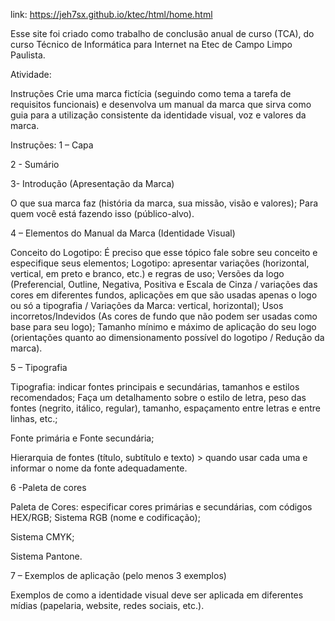 link: https://jeh7sx.github.io/ktec/html/home.html

Esse site foi criado como trabalho de conclusão anual de curso (TCA), do curso Técnico de Informática para Internet na Etec de Campo Limpo Paulista.

Atividade:

Instruções
Crie uma marca fictícia (seguindo como tema a tarefa de requisitos funcionais) e desenvolva um manual da marca que sirva como guia para a utilização consistente da identidade visual, voz e valores da marca.

Instruções:
1 – Capa

2 - Sumário 

3- Introdução (Apresentação da Marca)

O que sua marca faz (história da marca, sua missão, visão e valores);
Para quem você está fazendo isso (público-alvo).

4 – Elementos do Manual da Marca (Identidade Visual)

Conceito do Logotipo: É preciso que esse tópico fale sobre seu conceito e especifique seus elementos;
Logotipo: apresentar variações (horizontal, vertical, em preto e branco, etc.) e regras de uso;
Versões da logo (Preferencial, Outline, Negativa, Positiva e Escala de Cinza / variações das cores em diferentes fundos, aplicações em que são usadas apenas o logo ou só a tipografia / Variações da Marca: vertical, horizontal);
Usos incorretos/Indevidos (As cores de fundo que não podem ser usadas como base para seu logo); 
Tamanho mínimo e máximo de aplicação do seu logo (orientações quanto ao dimensionamento possível do logotipo / Redução da marca). 

5 – Tipografia 

Tipografia: indicar fontes principais e secundárias, tamanhos e estilos recomendados;
Faça um detalhamento sobre o estilo de letra, peso das fontes (negrito, itálico, regular), tamanho, espaçamento entre letras e entre linhas, etc.;

Fonte primária e Fonte secundária;

Hierarquia de fontes (título, subtítulo e texto) > quando usar cada uma e informar o nome da fonte adequadamente. 

6 -Paleta de cores  

Paleta de Cores: especificar cores primárias e secundárias, com códigos HEX/RGB;
Sistema RGB (nome e codificação);

Sistema CMYK;

Sistema Pantone.

7 – Exemplos de aplicação (pelo menos 3 exemplos)

Exemplos de como a identidade visual deve ser aplicada em diferentes mídias (papelaria, website, redes sociais, etc.).
